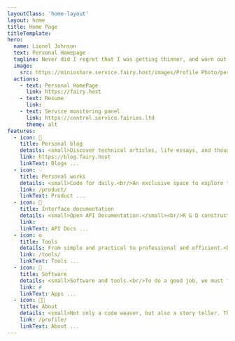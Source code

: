 ```yaml
---
layoutClass: 'home-layout'
layout: home
title: Home Page
titleTemplate:
hero:
  name: Lionel Johnson
  text: Personal Homepage
  tagline: Never did I regret that I was getting thinner, and worn out, Because I pined for the one I cherished indeed.
  image:
    src: https://minioshare.service.fairy.host/images/Profile Photo/personal.jpg
  actions:
    - text: Personal HomePage
      link: https://fairy.host
    - text: Resume
      link:
    - text: Service monitoring panel
      link: https://control.service.fairies.ltd
      theme: alt
features:
  - icon: 💌
    title: Personal blog
    details: <small>Discover technical articles, life essays, and thoughts on the future of technology. A space to share knowledge, experiences, and ideas and explore the stories behind the code together.</small>
    link: https://blog.fairy.host
    linkText: Blogs ...
  - icon: 💡
    title: Personal works
    details: <small>Code for daily.<br/>An exclusive space to explore the digital world and showcase your technical prowess and creative projects.</small>
    link: /product/
    linkText: Product ...
  - icon: 📖
    title: Interface documentation
    details: <small>Open API Documentation.</small><br/>R & D construction ...
    link:
    linkText: API Docs ...
  - icon: ⚙️
    title: Tools
    details: From simple and practical to professional and efficient.<br/><small>Make each click a journey of productivity and creativity.<small>
    link: /tools/
    linkText: Tools ...
  - icon: 💼
    title: Software
    details: <small>Software and tools.<br/>To do a good job, we must first use its tools.</small><br/>R & D construction ...
    link: #
    linkText: Apps ...
  - icon: 👨‍💻
    title: About
    details: <small>Not only a code weaver, but also a story teller. The sparks of technology and creativity collide, lighting up infinite possibilities.</small> <p class="bottom-small">-- An engineer who wants to lie flat</p>
    link: /profile/
    linkText: About ...
---
```


<style>

.home-layout .details small {
  opacity: 0.7;
}

.home-layout .bottom-small {
  display: block;
  margin-top: 1em;
  text-align: right;
}

.home-layout .image-src {
  border-radius: 160px;
}
</style>
